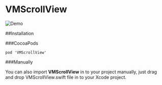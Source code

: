 # VMScrollView

![Demo](http://g.recordit.co/scnobPXDnl.gif)

##Installation

###CocoaPods
```
pod 'VMScrollView'
```

###Manually

You can also import **VMScrollView** in to your project manually, just drag and drop VMScrollView.swift file in to your Xcode project.
